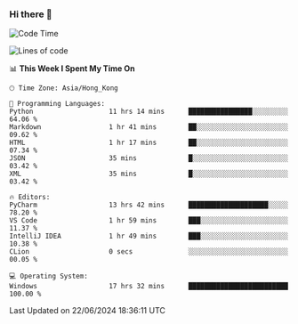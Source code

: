 ### Hi there 👋

<!--
**RoiexLee/RoiexLee** is a ✨ _special_ ✨ repository because its `README.md` (this file) appears on your GitHub profile.

Here are some ideas to get you started:

- 🔭 I’m currently working on ...
- 🌱 I’m currently learning ...
- 👯 I’m looking to collaborate on ...
- 🤔 I’m looking for help with ...
- 💬 Ask me about ...
- 📫 How to reach me: ...
- 😄 Pronouns: ...
- ⚡ Fun fact: ...
-->

<!--START_SECTION:waka-->
![Code Time](http://img.shields.io/badge/Code%20Time-603%20hrs%2049%20mins-blue)

![Lines of code](https://img.shields.io/badge/From%20Hello%20World%20I%27ve%20Written-38.4%20thousand%20lines%20of%20code-blue)

📊 **This Week I Spent My Time On** 

```text
🕑︎ Time Zone: Asia/Hong_Kong

💬 Programming Languages: 
Python                   11 hrs 14 mins      ████████████████░░░░░░░░░   64.06 % 
Markdown                 1 hr 41 mins        ██░░░░░░░░░░░░░░░░░░░░░░░   09.62 % 
HTML                     1 hr 17 mins        ██░░░░░░░░░░░░░░░░░░░░░░░   07.34 % 
JSON                     35 mins             █░░░░░░░░░░░░░░░░░░░░░░░░   03.42 % 
XML                      35 mins             █░░░░░░░░░░░░░░░░░░░░░░░░   03.42 % 

🔥 Editors: 
PyCharm                  13 hrs 42 mins      ████████████████████░░░░░   78.20 % 
VS Code                  1 hr 59 mins        ███░░░░░░░░░░░░░░░░░░░░░░   11.37 % 
IntelliJ IDEA            1 hr 49 mins        ███░░░░░░░░░░░░░░░░░░░░░░   10.38 % 
CLion                    0 secs              ░░░░░░░░░░░░░░░░░░░░░░░░░   00.05 % 

💻 Operating System: 
Windows                  17 hrs 32 mins      █████████████████████████   100.00 % 
```


 Last Updated on 22/06/2024 18:36:11 UTC
<!--END_SECTION:waka-->

